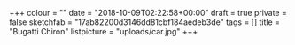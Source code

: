 +++
colour = ""
date = "2018-10-09T02:22:58+00:00"
draft = true
private = false
sketchfab = "17ab82200d3146dd81cbf184aedeb3de"
tags = []
title = "Bugatti Chiron"
listpicture = "uploads/car.jpg"
+++
